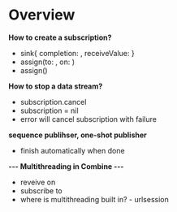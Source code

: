 # Overview 

**How to create a subscription?**
- sink{ completion: , receiveValue: }
- assign(to: , on: )
- assign()

**How to stop a data stream?**
- subscription.cancel
- subscription = nil 
- error will cancel subscription with failure 

**sequence publihser, one-shot publisher**
- finish automatically when done 

**--- Multithreading in Combine ---**
- reveive on 
- subscribe to 
- where is multithreading built in? - urlsession
